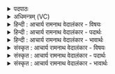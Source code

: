 <details><summary>पदपाठः</summary>

आ꣢। नः꣣। सुतासः। इन्दवः। पुनानाः꣢। धा꣣वत। रयि꣢म्। वृ꣣ष्टि꣡द्या꣢वः। वृ꣣ष्टि꣢। द्या꣣वः। रीत्यापः। रीति। आपः। स्वर्वि꣡दः꣢। स्वः꣣। वि꣡दः꣢꣯। १३२८।
</details>

<details><summary>अधिमन्त्रम् (VC)</summary>

- पवमानः सोमः
- मनुराप्सवः
- उष्णिक्
- ऋषभः
</details>

<details><summary>हिन्दी : आचार्य रामनाथ वेदालंकार - विषयः</summary>

अगले मन्त्र में फिर उसी विषय का वर्णन है।
</details>

<details><summary>हिन्दी : आचार्य रामनाथ वेदालंकार - पदार्थः</summary>

पदार्थान्वयभाषाः -  हे (सुतासः) अभिषुत किये हुए (इन्दवः) ब्रह्मानन्द-रसो ! (पुनानाः) पवित्र करते हुए तुम (नः) हमें (रयिम्) सद्गुणों का ऐश्वर्य (आ धावत) प्राप्त कराओ। हे (रीत्यापः) वेग से प्रवाहित होनेवाले ब्रह्मानन्दो ! तुम (वृष्टिद्यावः) मस्तिष्क से विज्ञान की वृष्टि करनेवाले और (स्वर्विदः) दिव्य प्रकाश प्राप्त करानेवाले हो ॥३॥
</details>

<details><summary>हिन्दी : आचार्य रामनाथ वेदालंकार - भावार्थः</summary>

भावार्थभाषाः -  ब्रह्मानन्द द्वारा अन्तरात्मा के प्रकाशित और पवित्र हो जाने पर मस्तिष्क-भूमि भी उपजाऊ होकर विविध ज्ञान-विज्ञान आदि को उत्पन्न करती हुई योगी को उपकृत करती है ॥३॥
</details>

<details><summary>संस्कृत : आचार्य रामनाथ वेदालंकार - विषयः</summary>

अथ पुनरपि स एव विषयो वर्ण्यते।
</details>

<details><summary>संस्कृत : आचार्य रामनाथ वेदालंकार - पदार्थः</summary>

पदार्थान्वयभाषाः -  हे (सुतासः) अभिषुताः (इन्दवः) ब्रह्मानन्दरसाः ! (पुनानाः) पावयन्तः यूयम् (नः) अस्मभ्यम् (रयिम्) सद्गुणैश्वर्यम् (आ धावत) आगमयत। हे (रीत्यापः) द्रुतप्रवाहाः ब्रह्मानन्दाः।[रीतयः गमनशीलाः आपः प्रवाहाः येषां ते रीत्यापः,री गतिरेषणयोः,क्र्यादिः,कर्तरि क्तिन्।]यूयम्, (वृष्टिद्यावः) वृष्टिः विज्ञानवर्षणकरी द्यौः मस्तिष्कभूमिः यैस्तथाविधाः,मस्तिष्काद् विज्ञानवृष्टिं कुर्वाणाः इत्यर्थः, (स्वर्विदः) दिव्यप्रकाशलम्भकाश्च,स्थ इति शेषः ॥३॥
</details>

<details><summary>संस्कृत : आचार्य रामनाथ वेदालंकार - भावार्थः</summary>

भावार्थभाषाः -  ब्रह्मानन्देनान्तरात्मनि प्रकाशिते पवित्रीकृते च मस्तिष्कभूमिरप्युर्वरा सती विविधज्ञानविज्ञानादिकं जनयन्ती योगिनमुपकरोति ॥३॥
</details>